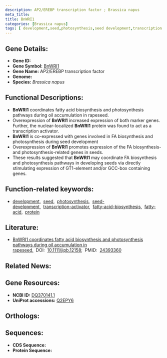 ```yaml
---
description: AP2/EREBP transcription factor ; Brassica napus
meta_title:
title: BnWRI1
categories: [Brassica napus]
tags: [ development,seed,photosynthesis,seed development,transcription activator,fatty acid biosynthesis,fatty acid,protein ]
---
```


## Gene Details:
- **Gene ID:** []()
- **Gene Symbol:** <u>BnWRI1</u>
- **Gene Name:** AP2/EREBP transcription factor
- **Genome:** []()
- **Species:** *Brassica napus*

## Functional Descriptions:
   - **BnWRI1** coordinates fatty acid biosynthesis and photosynthesis pathways during oil accumulation in rapeseed.
   - Overexpression of **BnWRI1** increased expression of both marker genes. Further, the nuclear-localized **BnWRI1** protein was found to act as a transcription activator. 
   - **BnWRI1** is co-expressed with genes involved in FA biosynthesis and photosynthesis during seed development
   - Overexpression of **BnWRI1** promotes expression of the FA biosynthesis- and photosynthesis-related genes in seeds.
   - These results suggested that **BnWRI1** may coordinate FA biosynthesis and photosynthesis pathways in developing seeds via directly stimulating expression of GT1-element and/or GCC-box containing genes.

## Function-related keywords:
   - [development](/tags/development/),&nbsp;&nbsp;[seed](/tags/seed/),&nbsp;&nbsp;[photosynthesis](/tags/photosynthesis/),&nbsp;&nbsp;[seed-development](/tags/seed-development/),&nbsp;&nbsp;[transcription-activator](/tags/transcription-activator/),&nbsp;&nbsp;[fatty-acid-biosynthesis](/tags/fatty-acid-biosynthesis/),&nbsp;&nbsp;[fatty-acid](/tags/fatty-acid/),&nbsp;&nbsp;[protein](/tags/protein/)

## Literature:
   - [BnWRI1 coordinates fatty acid biosynthesis and photosynthesis pathways during oil accumulation in rapeseed.](https://doi.org/10.1111/jipb.12158)&nbsp;&nbsp;DOI:&nbsp;&nbsp;[10.1111/jipb.12158](https://doi.org/10.1111/jipb.12158);&nbsp;&nbsp;PMID:&nbsp;&nbsp;[24393360](https://pubmed.ncbi.nlm.nih.gov/24393360/)

## Related News:

## Gene Resources:
- **NCBI ID:**  [DQ370141.1](https://www.ncbi.nlm.nih.gov/gene/?term=DQ370141.1)
- **UniProt accessions:**  [Q2EPY6](https://www.uniprot.org/uniprotkb/Q2EPY6/entry)

## Orthologs:

## Sequences:
- **CDS Sequence:**
- **Protein Sequence:**
